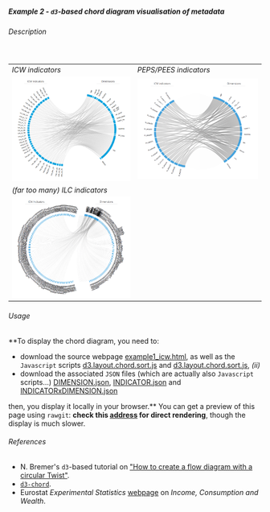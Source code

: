 ##### Example 2 - `d3`-based chord diagram visualisation of metadata

###### <a name="About"></a>Description

<table>
<header>
<td align="centre"><i>ICW indicators</i></td>
<td align="centre"><i>PEPS/PEES indicators</code></td>
</header>
<tr>
<td><kbd><img src="example2_icw_excerpt1.png" alt="Example 2 ICW excerpt 1" width="400"> </kbd></td>
<td><kbd><img src="example2_icw_excerpt2.png" alt="Example 2 ICW excerpt 2" width="400"> </kbd></td>
</tr>
<header>
<td align="centre"><i>(far too many) ILC indicators</i></td>
</header>
<tr>
<td><kbd><img src="example2_icw_excerpt3.png" alt="Example 2 ICW excerpt 3" width="400"> </kbd></td>
</tr>
</table>


###### <a name="Usage"></a>Usage

**To display the chord diagram, you need to: 
* download the source webpage [example1_icw.html](https://github.com/eurostat/d3ex4es/blob/master/example2/example1_icw.html), as well as the `Javascript` scripts 
[d3.layout.chord.sort.js](https://github.com/eurostat/d3ex4es/blob/master/example2/d3.layout.chord.sort.js) and
[d3.layout.chord.sort.js](https://github.com/eurostat/d3ex4es/blob/master/example2/d3.layout.chord.sort.js), _(ii)_
* download the associated `JSON` files (which are actually also `Javascript` scripts...)
[DIMENSION.json](https://github.com/eurostat/d3ex4es/blob/master/example2/DIMENSION.json), 
[INDICATOR.json](https://github.com/eurostat/d3ex4es/blob/master/example2/INDICATOR.json) and
[INDICATORxDIMENSION.json](https://github.com/eurostat/d3ex4es/blob/master/example2/INDICATORxDIMENSION.json)

then, you display it locally in your browser.** You can get a preview of this page using `rawgit`: 
**check this [address](https://cdn.rawgit.com/eurostat/d3ex4es/30d73f3b/example2/example2_icw_ragwit.html) for direct rendering**, 
though the display is much slower.

###### <a name="References"></a>References

*  N. Bremer's `d3`-based tutorial on ["How to create a flow diagram with a circular Twist"](https://www.visualcinnamon.com/2015/08/stretched-chord.html).
* [`d3-chord`](https://github.com/d3/d3-chord).
* Eurostat _Experimental Statistics_ [webpage](http://ec.europa.eu/eurostat/web/experimental-statistics/income-consumption-and-wealth) on _Income, Consumption and Wealth_.
